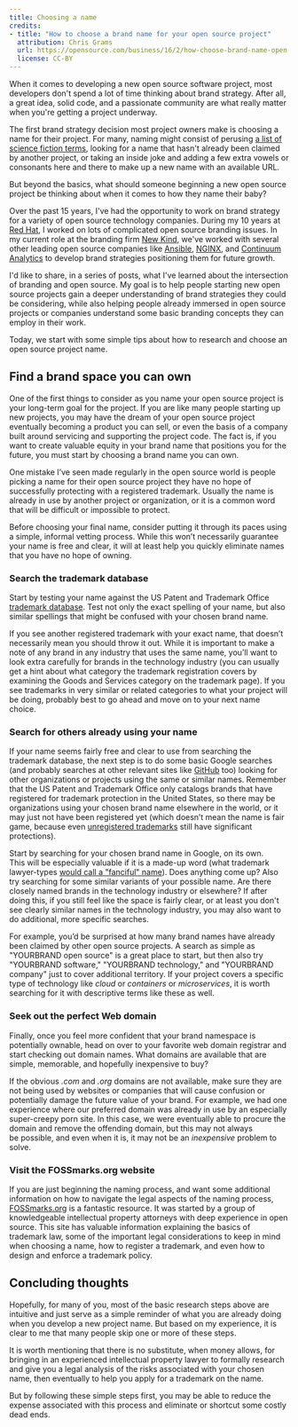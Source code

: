 ```yaml
---
title: Choosing a name
credits:
- title: "How to choose a brand name for your open source project"
  attribution: Chris Grams
  url: https://opensource.com/business/16/2/how-choose-brand-name-open-source-project
  license: CC-BY
---
```


When it comes to developing a new open source software project, most developers don't spend a lot of time thinking about brand strategy. After all, a great idea, solid code, and a passionate community are what really matter when you're getting a project underway.

The first brand strategy decision most project owners make is choosing a name for their project. For many, naming might consist of perusing [a list of science fiction terms](http://www.catb.org/esr/sf-words/glossary.html), looking for a name that hasn't already been claimed by another project, or taking an inside joke and adding a few extra vowels or consonants here and there to make up a new name with an available URL.

But beyond the basics, what should someone beginning a new open source project be thinking about when it comes to how they name their baby?

Over the past 15 years, I've had the opportunity to work on brand strategy for a variety of open source technology companies. During my 10 years at [Red Hat](http://www.redhat.com), I worked on lots of complicated open source branding issues. In my current role at the branding firm [New Kind](http://www.newkind.com/technology), we've worked with several other leading open source companies like [Ansible](http://www.ansible.com), [NGINX](http://www.nginx.com), and [Continuum Analytics](https://www.continuum.io/) to develop brand strategies positioning them for future growth.

I'd like to share, in a series of posts, what I've learned about the intersection of branding and open source. My goal is to help people starting new open source projects gain a deeper understanding of brand strategies they could be considering, while also helping people already immersed in open source projects or companies understand some basic branding concepts they can employ in their work.

Today, we start with some simple tips about how to research and choose an open source project name.

## Find a brand space you can own

One of the first things to consider as you name your open source project is your long-term goal for the project. If you are like many people starting up new projects, you may have the dream of your open source project eventually becoming a product you can sell, or even the basis of a company built around servicing and supporting the project code. The fact is, if you want to create valuable equity in your brand name that positions you for the future, you must start by choosing a brand name you can own.

One mistake I’ve seen made regularly in the open source world is people picking a name for their open source project they have no hope of successfully protecting with a registered trademark. Usually the name is already in use by another project or organization, or it is a common word that will be difficult or impossible to protect.

Before choosing your final name, consider putting it through its paces using a simple, informal vetting process. While this won’t necessarily guarantee your name is free and clear, it will at least help you quickly eliminate names that you have no hope of owning.

### Search the trademark database

Start by testing your name against the US Patent and Trademark Office [trademark database](http://www.uspto.gov/trademarks-application-process/search-trademark-database). Test not only the exact spelling of your name, but also similar spellings that might be confused with your chosen brand name.

If you see another registered trademark with your exact name, that doesn’t necessarily mean you should throw it out. While it is important to make a note of any brand in any industry that uses the same name, you’ll want to look extra carefully for brands in the technology industry (you can usually get a hint about what category the trademark registration covers by examining the Goods and Services category on the trademark page). If you see trademarks in very similar or related categories to what your project will be doing, probably best to go ahead and move on to your next name choice.

### Search for others already using your name

If your name seems fairly free and clear to use from searching the trademark database, the next step is to do some basic Google searches (and probably searches at other relevant sites like [GitHub](http://www.github.com) too) looking for other organizations or projects using the same or similar names. Remember that the US Patent and Trademark Office only catalogs brands that have registered for trademark protection in the United States, so there may be organizations using your chosen brand name elsewhere in the world, or it may just not have been registered yet (which doesn’t mean the name is fair game, because even [unregistered trademarks](https://en.wikipedia.org/wiki/Unregistered_trademark) still have significant protections).

Start by searching for your chosen brand name in Google, on its own. This will be especially valuable if it is a made-up word (what trademark lawyer-types [would call a "fanciful" name](https://en.wikipedia.org/wiki/Trademark_distinctiveness)). Does anything come up? Also try searching for some similar variants of your possible name. Are there closely named brands in the technology industry or elsewhere? If after doing this, if you still feel like the space is fairly clear, or at least you don't see clearly similar names in the technology industry, you may also want to do additional, more specific searches.

For example, you’d be surprised at how many brand names have already been claimed by other open source projects. A search as simple as "YOURBRAND open source" is a great place to start, but then also try "YOURBRAND software," "YOURBRAND technology," and "YOURBRAND company" just to cover additional territory. If your project covers a specific type of technology like _cloud_ or _containers_ or _microservices_, it is worth searching for it with descriptive terms like these as well.

### Seek out the perfect Web domain

Finally, once you feel more confident that your brand namespace is potentially ownable, head on over to your favorite web domain registrar and start checking out domain names. What domains are available that are simple, memorable, and hopefully inexpensive to buy?

If the obvious _.com_ and _.org_ domains are not available, make sure they are not being used by websites or companies that will cause confusion or potentially damage the future value of your brand. For example, we had one experience where our preferred domain was already in use by an especially super-creepy porn site. In this case, we were eventually able to procure the domain and remove the offending domain, but this may not always be possible, and even when it is, it may not be an _inexpensive_ problem to solve.

### Visit the FOSSmarks.org website

If you are just beginning the naming process, and want some additional information on how to navigate the legal aspects of the naming process, [FOSSmarks.org](http://fossmarks.org) is a fantastic resource. It was started by a group of knowledgeable intellectual property attorneys with deep experience in open source. This site has valuable information explaining the basics of trademark law, some of the important legal considerations to keep in mind when choosing a name, how to register a trademark, and even how to design and enforce a trademark policy.

## Concluding thoughts

Hopefully, for many of you, most of the basic research steps above are intuitive and just serve as a simple reminder of what you are already doing when you develop a new project name. But based on my experience, it is clear to me that many people skip one or more of these steps.

It is worth mentioning that there is no substitute, when money allows, for bringing in an experienced intellectual property lawyer to formally research and give you a legal analysis of the risks associated with your chosen name, then eventually to help you apply for a trademark on the name.

But by following these simple steps first, you may be able to reduce the expense associated with this process and eliminate or shortcut some costly dead ends.
